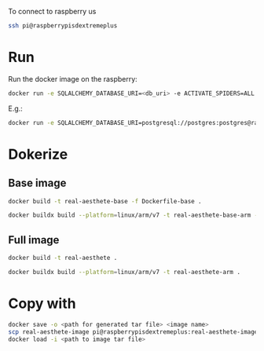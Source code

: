 To connect to raspberry us 
```zsh
ssh pi@raspberrypisdextremeplus
```

# Run
Run the docker image on the raspberry:
```zsh
docker run -e SQLALCHEMY_DATABASE_URI=<db_uri> -e ACTIVATE_SPIDERS=ALL real-aesthete
```
E.g.:
```zsh
docker run -e SQLALCHEMY_DATABASE_URI=postgresql://postgres:postgres@raspberrypisdextremeplus:5432/postgres -e IMMOWELT_SPIDER_RANDOM_DECLINE_RATE=0.5 -e ACTIVATE_SPIDERS=EbayFlatRentSpider -e POSTGRES_POOL_SIZE=200 -e POSTGRES_MAX_OVERFLOW=20 -it real-aesthete
```

# Dokerize
## Base image
```zsh
docker build -t real-aesthete-base -f Dockerfile-base .
```
```zsh
docker buildx build --platform=linux/arm/v7 -t real-aesthete-base-arm -f Dockerfile-base .
```

## Full image
```zsh
docker build -t real-aesthete .
```
```zsh
docker buildx build --platform=linux/arm/v7 -t real-aesthete-arm .
```

# Copy with
```zsh
docker save -o <path for generated tar file> <image name>
scp real-aesthete-image pi@raspberrypisdextremeplus:real-aesthete-image.tar
docker load -i <path to image tar file>
```
